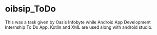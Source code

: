 # oibsip_ToDo
This was a task given by Oasis Infobyte while Android App Development Internship To Do App. Kotlin and XML are used along with android studio.
